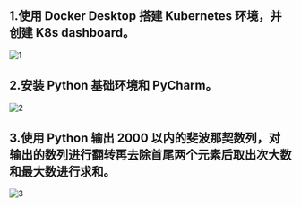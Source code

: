 ## 1.使用 Docker Desktop 搭建 Kubernetes 环境，并创建 K8s dashboard。

![1](C:\Users\七号程序员詹姆师\Desktop\week22\1.png)

## 2.安装 Python 基础环境和 PyCharm。

![2](C:\Users\七号程序员詹姆师\Desktop\week22\2.png)

## 3.使用 Python 输出 2000 以内的斐波那契数列，对输出的数列进行翻转再去除首尾两个元素后取出次大数和最大数进行求和。

![3](C:\Users\七号程序员詹姆师\Desktop\week22\3.png)